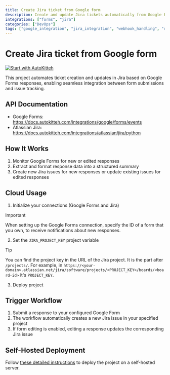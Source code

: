 ```yaml
---
title: Create Jira ticket from Google form
description: Create and update Jira tickets automatically from Google Forms responses
integrations: ["forms", "jira"]
categories: ["DevOps"]
tags: ["google_integration", "jira_integration", "webhook_handling", "data_processing", "state_management", "notifications"]
---
```


# Create Jira ticket from Google form

[![Start with AutoKitteh](https://autokitteh.com/assets/autokitteh-badge.svg)](https://app.autokitteh.cloud/template?name=google_forms_to_jira)

This project automates ticket creation and updates in Jira based on Google Forms responses, enabling seamless integration between form submissions and issue tracking.

## API Documentation

- Google Forms: https://docs.autokitteh.com/integrations/google/forms/events
- Atlassian Jira: https://docs.autokitteh.com/integrations/atlassian/jira/python

## How It Works

1. Monitor Google Forms for new or edited responses
2. Extract and format response data into a structured summary
3. Create new Jira issues for new responses or update existing issues for edited responses

## Cloud Usage

1. Initialize your connections (Google Forms and Jira)

> [!IMPORTANT]
> When setting up the Google Forms connection, specify the ID of a form that you own, to receive notifications about new responses.

2. Set the `JIRA_PROJECT_KEY` project variable

> [!TIP]
> You can find the project key in the URL of the Jira project. It is the part after `/projects/`. For example, in `https://<your-domain>.atlassian.net/jira/software/projects/<PROJECT_KEY>/boards/<board-id>` it's `PROJECT_KEY`.

3. Deploy project

## Trigger Workflow

1. Submit a response to your configured Google Form
2. The workflow automatically creates a new Jira issue in your specified project
3. If form editing is enabled, editing a response updates the corresponding Jira issue

## Self-Hosted Deployment

Follow [these detailed instructions](https://docs.autokitteh.com/get_started/deployment) to deploy the project on a self-hosted server.
